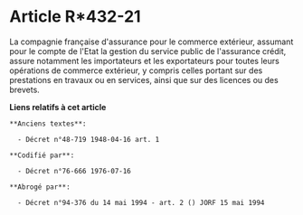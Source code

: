 # Article R*432-21

La compagnie française d'assurance pour le commerce extérieur, assumant pour le compte de l'Etat la gestion du service public
de l'assurance crédit, assure notamment les importateurs et les exportateurs pour toutes leurs opérations de commerce
extérieur, y compris celles portant sur des prestations en travaux ou en services, ainsi que sur des licences ou des brevets.

**Liens relatifs à cet article**

	**Anciens textes**:

	  - Décret n°48-719 1948-04-16 art. 1

	**Codifié par**:

	  - Décret n°76-666 1976-07-16

	**Abrogé par**:

	  - Décret n°94-376 du 14 mai 1994 - art. 2 () JORF 15 mai 1994
